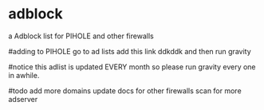 # adblock
a Adblock list for PIHOLE and other firewalls

#adding to PIHOLE
go to ad lists add this link 
ddkddk and then run gravity

#notice
this adlist is updated EVERY month so please run gravity every one in awhile.


#todo
add more domains
update docs for other firewalls
scan for more adserver

